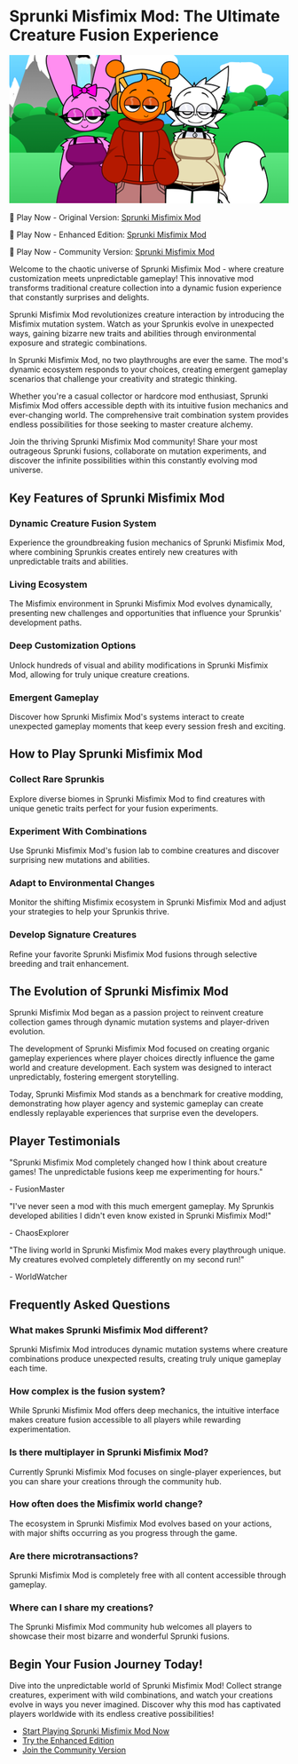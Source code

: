 # Sprunki Misfimix Mod: The Ultimate Creature Fusion Experience

![Sprunki Misfimix Mod Banner](https://raw.githubusercontent.com/sprunkiscrunkly/sprunki-misfimix-mod/refs/heads/main/sprunki-misfimix-mod.png "Discover the World of Sprunki Misfimix Mod")

🔗 Play Now - Original Version: [Sprunki Misfimix Mod](https://sprunksters.com/sprunki-misfimix-mod/ "Official Sprunki Misfimix Mod")

🔗 Play Now - Enhanced Edition: [Sprunki Misfimix Mod](https://sprunkiscrunkly.com/sprunki-misfimix-mod/ "Sprunki Misfimix Mod Enhanced")

🔗 Play Now - Community Version: [Sprunki Misfimix Mod](https://sprunkipyramixed.com/sprunki-misfimix-mod/ "Community Powered Sprunki Misfimix Mod")

Welcome to the chaotic universe of Sprunki Misfimix Mod - where creature customization meets unpredictable gameplay! This innovative mod transforms traditional creature collection into a dynamic fusion experience that constantly surprises and delights.

Sprunki Misfimix Mod revolutionizes creature interaction by introducing the Misfimix mutation system. Watch as your Sprunkis evolve in unexpected ways, gaining bizarre new traits and abilities through environmental exposure and strategic combinations.

In Sprunki Misfimix Mod, no two playthroughs are ever the same. The mod's dynamic ecosystem responds to your choices, creating emergent gameplay scenarios that challenge your creativity and strategic thinking.

Whether you're a casual collector or hardcore mod enthusiast, Sprunki Misfimix Mod offers accessible depth with its intuitive fusion mechanics and ever-changing world. The comprehensive trait combination system provides endless possibilities for those seeking to master creature alchemy.

Join the thriving Sprunki Misfimix Mod community! Share your most outrageous Sprunki fusions, collaborate on mutation experiments, and discover the infinite possibilities within this constantly evolving mod universe.

## Key Features of Sprunki Misfimix Mod

### Dynamic Creature Fusion System

Experience the groundbreaking fusion mechanics of Sprunki Misfimix Mod, where combining Sprunkis creates entirely new creatures with unpredictable traits and abilities.

### Living Ecosystem

The Misfimix environment in Sprunki Misfimix Mod evolves dynamically, presenting new challenges and opportunities that influence your Sprunkis' development paths.

### Deep Customization Options

Unlock hundreds of visual and ability modifications in Sprunki Misfimix Mod, allowing for truly unique creature creations.

### Emergent Gameplay

Discover how Sprunki Misfimix Mod's systems interact to create unexpected gameplay moments that keep every session fresh and exciting.

## How to Play Sprunki Misfimix Mod

### Collect Rare Sprunkis

Explore diverse biomes in Sprunki Misfimix Mod to find creatures with unique genetic traits perfect for your fusion experiments.

### Experiment With Combinations

Use Sprunki Misfimix Mod's fusion lab to combine creatures and discover surprising new mutations and abilities.

### Adapt to Environmental Changes

Monitor the shifting Misfimix ecosystem in Sprunki Misfimix Mod and adjust your strategies to help your Sprunkis thrive.

### Develop Signature Creatures

Refine your favorite Sprunki Misfimix Mod fusions through selective breeding and trait enhancement.

## The Evolution of Sprunki Misfimix Mod

Sprunki Misfimix Mod began as a passion project to reinvent creature collection games through dynamic mutation systems and player-driven evolution.

The development of Sprunki Misfimix Mod focused on creating organic gameplay experiences where player choices directly influence the game world and creature development. Each system was designed to interact unpredictably, fostering emergent storytelling.

Today, Sprunki Misfimix Mod stands as a benchmark for creative modding, demonstrating how player agency and systemic gameplay can create endlessly replayable experiences that surprise even the developers.

## Player Testimonials

"Sprunki Misfimix Mod completely changed how I think about creature games! The unpredictable fusions keep me experimenting for hours."

\- FusionMaster

"I've never seen a mod with this much emergent gameplay. My Sprunkis developed abilities I didn't even know existed in Sprunki Misfimix Mod!"

\- ChaosExplorer

"The living world in Sprunki Misfimix Mod makes every playthrough unique. My creatures evolved completely differently on my second run!"

\- WorldWatcher

## Frequently Asked Questions

### What makes Sprunki Misfimix Mod different?

Sprunki Misfimix Mod introduces dynamic mutation systems where creature combinations produce unexpected results, creating truly unique gameplay each time.

### How complex is the fusion system?

While Sprunki Misfimix Mod offers deep mechanics, the intuitive interface makes creature fusion accessible to all players while rewarding experimentation.

### Is there multiplayer in Sprunki Misfimix Mod?

Currently Sprunki Misfimix Mod focuses on single-player experiences, but you can share your creations through the community hub.

### How often does the Misfimix world change?

The ecosystem in Sprunki Misfimix Mod evolves based on your actions, with major shifts occurring as you progress through the game.

### Are there microtransactions?

Sprunki Misfimix Mod is completely free with all content accessible through gameplay.

### Where can I share my creations?

The Sprunki Misfimix Mod community hub welcomes all players to showcase their most bizarre and wonderful Sprunki fusions.

## Begin Your Fusion Journey Today!

Dive into the unpredictable world of Sprunki Misfimix Mod! Collect strange creatures, experiment with wild combinations, and watch your creations evolve in ways you never imagined. Discover why this mod has captivated players worldwide with its endless creative possibilities!

- [Start Playing Sprunki Misfimix Mod Now](https://sprunksters.com/sprunki-misfimix-mod/)
- [Try the Enhanced Edition](https://sprunkiscrunkly.com/sprunki-misfimix-mod/)
- [Join the Community Version](https://sprunkipyramixed.com/sprunki-misfimix-mod/)
